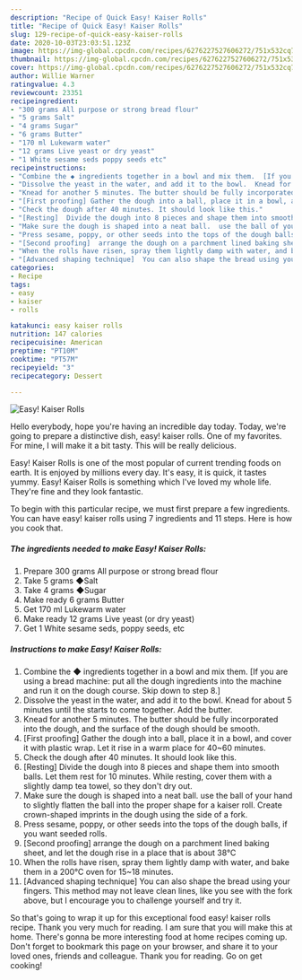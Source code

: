 ```yaml
---
description: "Recipe of Quick Easy! Kaiser Rolls"
title: "Recipe of Quick Easy! Kaiser Rolls"
slug: 129-recipe-of-quick-easy-kaiser-rolls
date: 2020-10-03T23:03:51.123Z
image: https://img-global.cpcdn.com/recipes/6276227527606272/751x532cq70/easy-kaiser-rolls-recipe-main-photo.jpg
thumbnail: https://img-global.cpcdn.com/recipes/6276227527606272/751x532cq70/easy-kaiser-rolls-recipe-main-photo.jpg
cover: https://img-global.cpcdn.com/recipes/6276227527606272/751x532cq70/easy-kaiser-rolls-recipe-main-photo.jpg
author: Willie Warner
ratingvalue: 4.3
reviewcount: 23351
recipeingredient:
- "300 grams All purpose or strong bread flour"
- "5 grams Salt"
- "4 grams Sugar"
- "6 grams Butter"
- "170 ml Lukewarm water"
- "12 grams Live yeast or dry yeast"
- "1 White sesame seds poppy seeds etc"
recipeinstructions:
- "Combine the ◆ ingredients together in a bowl and mix them.  [If you are using a bread machine: put all the dough ingredients into the machine and run it on the dough course.  Skip down to step 8.]"
- "Dissolve the yeast in the water, and add it to the bowl.  Knead for about 5 minutes until the starts to come together. Add the butter."
- "Knead for another 5 minutes. The butter should be fully incorporated into the dough, and the surface of the dough should be smooth."
- "[First proofing] Gather the dough into a ball, place it in a bowl, and cover it with plastic wrap.  Let it rise in a warm place for 40~60 minutes."
- "Check the dough after 40 minutes. It should look like this."
- "[Resting]  Divide the dough into 8 pieces and shape them into smooth balls.  Let them rest for 10 minutes.  While resting, cover them with a slightly damp tea towel, so they don&#39;t dry out."
- "Make sure the dough is shaped into a neat ball.  use the ball of your hand to slightly flatten the ball into the proper shape for a kaiser roll. Create crown-shaped imprints in the dough using the side of a fork."
- "Press sesame, poppy, or other seeds into the tops of the dough balls, if you want seeded rolls."
- "[Second proofing]  arrange the dough on a parchment lined baking sheet, and let the dough rise in a place that is about 38℃"
- "When the rolls have risen, spray them lightly damp with water, and bake them in a 200℃ oven for 15~18 minutes."
- "[Advanced shaping technique]  You can also shape the bread using your fingers.  This method may not leave clean lines, like you see with the fork above, but I encourage you to challenge yourself and try it."
categories:
- Recipe
tags:
- easy
- kaiser
- rolls

katakunci: easy kaiser rolls 
nutrition: 147 calories
recipecuisine: American
preptime: "PT10M"
cooktime: "PT57M"
recipeyield: "3"
recipecategory: Dessert

---
```



![Easy! Kaiser Rolls](https://img-global.cpcdn.com/recipes/6276227527606272/751x532cq70/easy-kaiser-rolls-recipe-main-photo.jpg)

Hello everybody, hope you're having an incredible day today. Today, we're going to prepare a distinctive dish, easy! kaiser rolls. One of my favorites. For mine, I will make it a bit tasty. This will be really delicious.



Easy! Kaiser Rolls is one of the most popular of current trending foods on earth. It is enjoyed by millions every day. It's easy, it is quick, it tastes yummy. Easy! Kaiser Rolls is something which I've loved my whole life. They're fine and they look fantastic.


To begin with this particular recipe, we must first prepare a few ingredients. You can have easy! kaiser rolls using 7 ingredients and 11 steps. Here is how you cook that.

<!--inarticleads1-->

##### The ingredients needed to make Easy! Kaiser Rolls:

1. Prepare 300 grams All purpose or strong bread flour
1. Take 5 grams ◆Salt
1. Take 4 grams ◆Sugar
1. Make ready 6 grams Butter
1. Get 170 ml Lukewarm water
1. Make ready 12 grams Live yeast (or dry yeast)
1. Get 1 White sesame seds, poppy seeds, etc




<!--inarticleads2-->

##### Instructions to make Easy! Kaiser Rolls:

1. Combine the ◆ ingredients together in a bowl and mix them.  [If you are using a bread machine: put all the dough ingredients into the machine and run it on the dough course.  Skip down to step 8.]
1. Dissolve the yeast in the water, and add it to the bowl.  Knead for about 5 minutes until the starts to come together. Add the butter.
1. Knead for another 5 minutes. The butter should be fully incorporated into the dough, and the surface of the dough should be smooth.
1. [First proofing] Gather the dough into a ball, place it in a bowl, and cover it with plastic wrap.  Let it rise in a warm place for 40~60 minutes.
1. Check the dough after 40 minutes. It should look like this.
1. [Resting]  Divide the dough into 8 pieces and shape them into smooth balls.  Let them rest for 10 minutes.  While resting, cover them with a slightly damp tea towel, so they don&#39;t dry out.
1. Make sure the dough is shaped into a neat ball.  use the ball of your hand to slightly flatten the ball into the proper shape for a kaiser roll. Create crown-shaped imprints in the dough using the side of a fork.
1. Press sesame, poppy, or other seeds into the tops of the dough balls, if you want seeded rolls.
1. [Second proofing]  arrange the dough on a parchment lined baking sheet, and let the dough rise in a place that is about 38℃
1. When the rolls have risen, spray them lightly damp with water, and bake them in a 200℃ oven for 15~18 minutes.
1. [Advanced shaping technique]  You can also shape the bread using your fingers.  This method may not leave clean lines, like you see with the fork above, but I encourage you to challenge yourself and try it.




So that's going to wrap it up for this exceptional food easy! kaiser rolls recipe. Thank you very much for reading. I am sure that you will make this at home. There's gonna be more interesting food at home recipes coming up. Don't forget to bookmark this page on your browser, and share it to your loved ones, friends and colleague. Thank you for reading. Go on get cooking!
